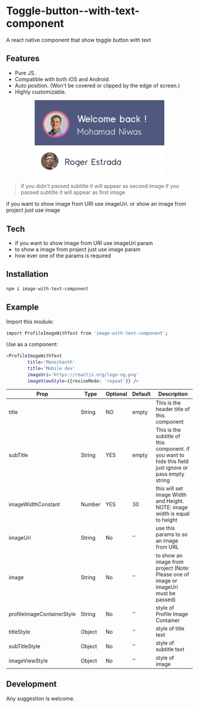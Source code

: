 # Toggle-button--with-text-component


A react native component that show toggle button with text

## Features

- Pure JS.
- Compatible with both iOS and Android.
- Auto position. (Won't be covered or clipped by the edge of screen.)
- Highly customizable.

<p align="center">
  <img src="https://github.com/ManojKanth/image-with-text-component/blob/main/images/image1.png?raw=true" width="350" title="hover text">
  <img src="https://github.com/ManojKanth/image-with-text-component/blob/main/images/image2.png?raw=true" width="350" alt="accessibility text">
</p>


> if you didn't passed subtitle it will appear as second image
> if you passed subtitle it will appear as first image

if you want to show image from URI use imageUri. or show an image from project just use image

## Tech


- if you want to show image from URI use imageUri param
- to show a image from project just use image param
- how ever one of the params is required


## Installation


```sh
npm i image-with-text-component
```
## Example

Import this module:
```sh
import ProfileImageWithText from 'image-with-text-component';
```

Use as a component:
```sh
<ProfileImageWithText 
        title='Manojkanth' 
        title='Mobile dev' 
        imageUri='https://reactjs.org/logo-og.png'
        imageViewStyle={{resizeMode: 'repeat'}} />
```



| Prop | Type | Optional | Default | Description |
| ------ | ------ | ------ | ------ | ------ |
| title | String | NO | empty | This is the header title of this component
| subTitle | String | YES | empty | This is the subtitle of this component. if you want to hide this field just ignore or pass empty string
| imageWidthConstant | Number | YES | 30 | this will set image Width and Height. NOTE: image width is equal to height
| imageUri | String | No | '' | use this params to so an image from URL
| image | String | No | '' | to show an image from project (Note: Please one of image or imageUri must be passed)
| profileImageContainerStyle | String | No | '' | style of Profile Image Container
| titleStyle | Object | No | '' | style of title text
| subTitleStyle | Object | No | '' | style of subtitle text
| imageViewStyle | Object | No | '' | style of image

## Development

Any suggestion is welcome.

